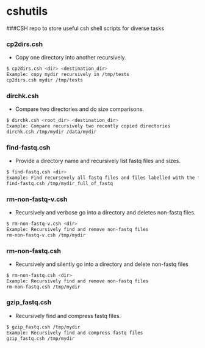 # cshutils
###CSH repo to store useful csh shell scripts for diverse tasks
### cp2dirs.csh
* Copy one directory into another recursively.
```sh
$ cp2dirs.csh <dir> <destination_dir>
Example: copy mydir recursively in /tmp/tests
cp2dirs.csh mydir /tmp/tests 
```
### dirchk.csh
* Compare two directories and do size comparisons.
```sh
$ dirchk.csh <root_dir> <destination_dir>
Example: Compare recursively two recently copied directories
dirchk.csh /tmp/mydir /data/mydir
```
### find-fastq.csh
* Provide a directory name and recursively list fastq files and sizes.
```sh
$ find-fastq.csh <dir> 
Example: Find recursevely all fastq files and files labelled with the fastq string
find-fastq.csh /tmp/mydir_full_of_fastq
```
### rm-non-fastq-v.csh
* Recursively and verbose go into a directory and deletes non-fastq files.
```sh
$ rm-non-fastq-v.csh <dir> 
Example: Recursively find and remove non-fastq files
rm-non-fastq-v.csh /tmp/mydir
```
### rm-non-fastq.csh
* Recursively and silently go into a directory and delete non-fastq files
```sh
$ rm-non-fastq.csh <dir> 
Example: Recursively find and remove non-fastq files
rm-non-fastq.csh /tmp/mydir
```
### gzip_fastq.csh
* Recursively find and compress fastq files.
```sh
$ gzip_fastq.csh /tmp/mydir 
Example: Recursively find and compress fastq files
gzip_fastq.csh /tmp/mydir 
```

